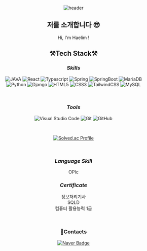 <div align="center">

![header](https://capsule-render.vercel.app/api?type=waving&&&&color=auto&height=300&section=header&text=welcome&fontSize=150&animation=fadeIn&fontAlignY=30&desc=haelim12's%20GitHub%20Profile&descAlignY=51&descAlign=70)

## 저를 소개합니다 😎

Hi, I'm Haelim !

## **⚒️Tech Stack⚒️**

### **_Skills_**

![JAVA](https://img.shields.io/badge/java-007396?style=flat-square&logo=java&logoColor=white)
![React](https://img.shields.io/badge/react-61DAFB?style=flat-square&logo=react&logoColor=black)
![Typescript](https://img.shields.io/badge/Typescript-3178C6?style=flat-square&logo=Typescript&logoColor=white)
![Spring](https://img.shields.io/badge/spring-6DB33F?style=flat-square&logo=spring&logoColor=white)
![SpringBoot](https://img.shields.io/badge/springboot-6DB33F?style=flat-square&logo=springboot&logoColor=white)
![MariaDB](https://img.shields.io/badge/mariaDB-003545?style=flat-square&logo=mariaDB&logoColor=white)
<br/>
![Python](https://img.shields.io/badge/Python-3776AB.svg?&style=flat-square&logo=Python&logoColor=white)
![Django](https://img.shields.io/badge/Django-092E20.svg?&style=flat-square&logo=Django&logoColor=white)
![HTML5](https://img.shields.io/badge/HTML5-E34F26.svg?&style=flat-square&logo=HTML5&logoColor=white)
![CSS3](https://img.shields.io/badge/CSS3-1572B6.svg?&style=flat-square&logo=CSS3&logoColor=white)
![TailwindCSS](https://img.shields.io/badge/TailwindCSS-06B6D4?style=flat-square&logo=TailwindCSS&logoColor=white)
![MySQL](https://img.shields.io/badge/MySQL-4479A1?style=flat-square&logo=mysql&logoColor=white)

</div>
<br/>

<div align="center">

### **_Tools_**

![Visual Studio Code](https://img.shields.io/badge/Visual%20Studio%20Code-007ACC.svg?&style=flat-square&logo=Visual%20Studio%20Code&logoColor=white)
![Git](https://img.shields.io/badge/Git-F05032?style=flat-square&logo=git&logoColor=white)
![GitHub](https://img.shields.io/badge/Github-181717?style=flat-square&logo=github&logoColor=white)

<br/>

[![Solved.ac Profile](http://mazassumnida.wtf/api/v2/generate_badge?boj=sunny9612)](https://solved.ac/sunny9612/)

<br/>

### **_Language Skill_**

OPIc <br/>

### **_Certificate_**

정보처리기사 <br/>
SQLD <br/>
컴퓨터 활용능력 1급 <br/>

<br/>

### **📧Contacts**

[![Naver Badge](https://img.shields.io/badge/Naver-03C75A?style=flat-square&logo=Naver&logoColor=white&link=mailto:sunny9612@naver.com)](mailto:sunny9612@naver.com)

</div>

<div align="center">
